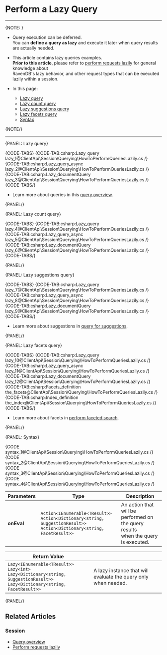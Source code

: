 # Perform a Lazy Query

---

{NOTE: }

* Query execution can be deferred.  
  You can __define a query as lazy__ and execute it later when query results are actually needed.  

* This article contains lazy queries examples.  
  __Prior to this article__, please refer to [perform requests lazily](../../../client-api/session/how-to/perform-operations-lazily)  for general knowledge about  
  RavenDB's lazy behavior, and other request types that can be executed lazily within a session.

* In this page:
  * [Lazy query](../../../client-api/session/querying/how-to-perform-queries-lazily#lazy-query)  
  * [Lazy count query](../../../client-api/session/querying/how-to-perform-queries-lazily#lazy-count-query)  
  * [Lazy suggestions query](../../../client-api/session/querying/how-to-perform-queries-lazily#lazy-suggestions-query)  
  * [Lazy facets query](../../../client-api/session/querying/how-to-perform-queries-lazily#lazy-facets-query)  
  * [Syntax](../../../client-api/session/querying/how-to-perform-queries-lazily#syntax)

{NOTE/}

---

{PANEL: Lazy query}

{CODE-TABS}
{CODE-TAB:csharp:Lazy_query lazy_1@ClientApi\Session\Querying\HowToPerformQueriesLazily.cs /}
{CODE-TAB:csharp:Lazy_query_async lazy_2@ClientApi\Session\Querying\HowToPerformQueriesLazily.cs /}
{CODE-TAB:csharp:Lazy_documentQuery lazy_3@ClientApi\Session\Querying\HowToPerformQueriesLazily.cs /}
{CODE-TABS/}

* Learn more about queries in this [query overview](../../../client-api/session/querying/how-to-query).

{PANEL/}

{PANEL: Lazy count query}

{CODE-TABS}
{CODE-TAB:csharp:Lazy_query lazy_4@ClientApi\Session\Querying\HowToPerformQueriesLazily.cs /}
{CODE-TAB:csharp:Lazy_query_async lazy_5@ClientApi\Session\Querying\HowToPerformQueriesLazily.cs /}
{CODE-TAB:csharp:Lazy_documentQuery lazy_6@ClientApi\Session\Querying\HowToPerformQueriesLazily.cs /}
{CODE-TABS/}

{PANEL/}

{PANEL: Lazy suggestions query}

{CODE-TABS}
{CODE-TAB:csharp:Lazy_query lazy_7@ClientApi\Session\Querying\HowToPerformQueriesLazily.cs /}
{CODE-TAB:csharp:Lazy_query_async lazy_8@ClientApi\Session\Querying\HowToPerformQueriesLazily.cs /}
{CODE-TAB:csharp:Lazy_documentQuery lazy_9@ClientApi\Session\Querying\HowToPerformQueriesLazily.cs /}
{CODE-TABS/}

* Learn more about suggestions in [query for suggestions](../../../client-api/session/querying/how-to-work-with-suggestions).

{PANEL/}

{PANEL: Lazy facets query}

{CODE-TABS}
{CODE-TAB:csharp:Lazy_query lazy_10@ClientApi\Session\Querying\HowToPerformQueriesLazily.cs /}
{CODE-TAB:csharp:Lazy_query_async lazy_11@ClientApi\Session\Querying\HowToPerformQueriesLazily.cs /}
{CODE-TAB:csharp:Lazy_documentQuery lazy_12@ClientApi\Session\Querying\HowToPerformQueriesLazily.cs /}
{CODE-TAB:csharp:Facets_definition the_facets@ClientApi\Session\Querying\HowToPerformQueriesLazily.cs /}
{CODE-TAB:csharp:Index_definition the_index@ClientApi\Session\Querying\HowToPerformQueriesLazily.cs /}
{CODE-TABS/}

* Learn more about facets in [perform faceted search](../../../client-api/session/querying/how-to-perform-a-faceted-search).

{PANEL/}

{PANEL: Syntax}

{CODE syntax_1@ClientApi\Session\Querying\HowToPerformQueriesLazily.cs /}
{CODE syntax_2@ClientApi\Session\Querying\HowToPerformQueriesLazily.cs /}
{CODE syntax_3@ClientApi\Session\Querying\HowToPerformQueriesLazily.cs /}
{CODE syntax_4@ClientApi\Session\Querying\HowToPerformQueriesLazily.cs /}

| Parameters | Type                                                                                                                              | Description                                                                          |
|------------|-----------------------------------------------------------------------------------------------------------------------------------|--------------------------------------------------------------------------------------|
| __onEval__ | `Action<IEnumerable<TResult>>` <br> `Action<Dictionary<string, SuggestionResult>>` <br> `Action<Dictionary<string, FacetResult>>` | An action that will be performed on the query results<br>when the query is executed. |

| Return Value                                                                                                                           |                                                                |
|----------------------------------------------------------------------------------------------------------------------------------------|----------------------------------------------------------------|
| `Lazy<IEnumerable<TResult>>`<br>`Lazy<int>`<br>`Lazy<Dictionary<string, SuggestionResult>>`<br>`Lazy<Dictionary<string, FacetResult>>` | A lazy instance that will evaluate the query only when needed. |

{PANEL/}

## Related Articles

### Session

- [Query overview](../../../client-api/session/querying/how-to-query)
- [Perform requests lazily](../../../client-api/session/how-to/perform-operations-lazily)
